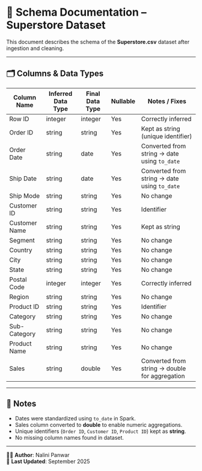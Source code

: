 # 📑 Schema Documentation – Superstore Dataset

This document describes the schema of the **Superstore.csv** dataset after ingestion and cleaning.

---

## 🗂️ Columns & Data Types

| Column Name   | Inferred Data Type | Final Data Type | Nullable | Notes / Fixes |
|---------------|--------------------|-----------------|----------|----------------|
| Row ID        | integer            | integer         | Yes      | Correctly inferred |
| Order ID      | string             | string          | Yes      | Kept as string (unique identifier) |
| Order Date    | string             | date            | Yes      | Converted from string → date using `to_date` |
| Ship Date     | string             | date            | Yes      | Converted from string → date using `to_date` |
| Ship Mode     | string             | string          | Yes      | No change |
| Customer ID   | string             | string          | Yes      | Identifier |
| Customer Name | string             | string          | Yes      | Kept as string |
| Segment       | string             | string          | Yes      | No change |
| Country       | string             | string          | Yes      | No change |
| City          | string             | string          | Yes      | No change |
| State         | string             | string          | Yes      | No change |
| Postal Code   | integer            | integer         | Yes      | Correctly inferred |
| Region        | string             | string          | Yes      | No change |
| Product ID    | string             | string          | Yes      | Identifier |
| Category      | string             | string          | Yes      | No change |
| Sub-Category  | string             | string          | Yes      | No change |
| Product Name  | string             | string          | Yes      | No change |
| Sales         | string             | double          | Yes      | Converted from string → double for aggregation |

---

## 📝 Notes
- Dates were standardized using `to_date` in Spark.  
- Sales column converted to **double** to enable numeric aggregations.  
- Unique identifiers (`Order ID`, `Customer ID`, `Product ID`) kept as **string**.  
- No missing column names found in dataset.  

---

👩‍💻 **Author**: Nalini Panwar  
📅 **Last Updated**: September 2025
